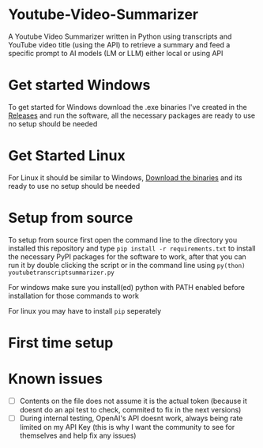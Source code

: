 # Youtube-Video-Summarizer
A Youtube Video Summarizer written in Python using transcripts and YouTube video title (using the API) to retrieve a summary and feed a specific prompt to AI models (LM or LLM) either local or using API
# Get started Windows
To get started for Windows download the .exe binaries I've created in the [Releases](https://github.com/GorujoCY/Youtube-Video-Summarizer/releases) and run the software, all the necessary packages are ready to use no setup should be needed
# Get Started Linux
For Linux it should be similar to Windows, [Download the binaries](https://github.com/GorujoCY/Youtube-Video-Summarizer/releases) and its ready to use no setup should be needed
# Setup from source
To setup from source first open the command line to the directory you installed this repository and type `pip install -r requirements.txt` to install the necessary PyPI packages for the software to work, after that you can run it by double clicking the script or in the command line using `py(thon) youtubetranscriptsummarizer.py` 

For windows make sure you install(ed) python with PATH enabled before installation for those commands to work

For linux you may have to install `pip` seperately
# First time setup

# Known issues
- [ ] Contents on the file does not assume it is the actual token (because it doesnt do an api test to check, commited to fix in the next versions)
- [ ] During internal testing, OpenAI's API doesnt work, always being rate limited on my API Key (this is why I want the community to see for themselves and help fix any issues)
